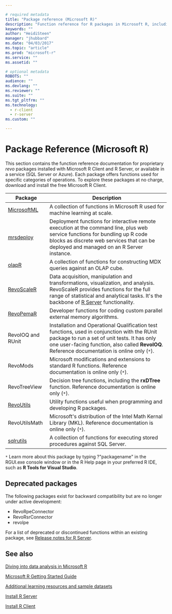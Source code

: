 ```yaml
---

# required metadata
title: "Package reference (Microsoft R)"
description: "Function reference for R packages in Microsoft R, including MicrosoftML, mrsdeploy, RevoScaleR, RevoPemaR, and others."
keywords: ""
author: "HeidiSteen"
manager: "jhubbard"
ms.date: "04/03/2017"
ms.topic: "article"
ms.prod: "microsoft-r"
ms.service: ""
ms.assetid: ""

# optional metadata
ROBOTS: ""
audience: ""
ms.devlang: ""
ms.reviewer: ""
ms.suite: ""
ms.tgt_pltfrm: ""
ms.technology:
  - r-client
  - r-server
ms.custom: ""

---
```


# Package Reference (Microsoft R)

This section contains the function reference documentation for proprietary *revo* packages installed with Microsoft R Client and R Server, or available in a service (SQL Server or Azure). Each package offers functions used for specific categories of operations. To explore these packages at no charge, download and install the free Microsoft R Client.

|Package | Description |
|----|----|
|[MicrosoftML](microsoftml/microsoftml-package.md)|A collection of functions in Microsoft R used for machine learning at scale.|
|[mrsdeploy](mrsdeploy/mrsdeploy-package.md)|Deployment functions for interactive remote execution at the command line, plus web service functions for bundling up R code blocks as discrete web services that can be deployed and managed on an R Server instance.|
|[olapR](olapr/olapr.md)|A collection of functions for constructing MDX queries against an OLAP cube.|
|[RevoScaleR](../revoscaler.md) | Data acquisition, manipulation and transformations, visualization, and analysis. RevoScaleR provides functions for the full range of statistical and analytical tasks. It's the backbone of [R Server](../what-is-microsoft-r-server.md) functionality. |
|[RevoPemaR](revopemar/pemar.md) | Developer functions for coding custom parallel external memory algorithms. |
|RevoIOQ and RUnit|Installation and Operational Qualification test functions, used in conjunction with the RUnit package to run a set of unit tests. It has only one user-facing function, also called **RevoIOQ**. Reference documentation is online only (`*`). |
|RevoMods|Microsoft modifications and extensions to standard R functions. Reference documentation is online only (`*`).  |
|RevoTreeView|Decision tree functions, including the **rxDTree** function. Reference documentation is online only (`*`). |
|[RevoUtils](revoutils/revoutils.md)|Utility functions useful when programming and developing R packages.|
|RevoUtilsMath|Microsoft's distribution of the Intel Math Kernal Library (MKL). Reference documentation is online only (`*`). |
|[sqlrutils](sqlrutils/sqlrutils.md)|A collection of functions for executing stored procedures against SQL Server.|

`*` Learn more about this package by typing ?"packagename" in the RGUI.exe console window or in the R Help page in your preferred R IDE, such as **R Tools for Visual Studio**.

## Deprecated packages

The following packages exist for backward compatibility but are no longer under active development:

* RevoRpeConnector
* RevoRsrConnector
* revolpe

For a list of deprecated or discontinued functions within an existing package, see [Release notes for R Server](../resources-deprecated-features.md).

## See also

[Diving into data analysis in Microsoft R](../r/how-to-introduction.md)

[Microsoft R Getting Started Guide](../microsoft-r-getting-started.md)

[Additional learning resources and sample datasets](../microsoft-r-more-resources.md)

[Install R Server](../what-is-microsoft-r-server.md)

[Install R Client](../r-client/what-is-microsoft-r-client.md)
